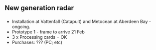 ## New generation radar
### 
* Installation at Vattenfall (Catapult) and Metocean at Aberdeen Bay - ongoing.
* Prototype 1 - frame to arrive 21 Feb
* 3 x Processing cards = OK
* Purchases: ??? (PC; etc)



